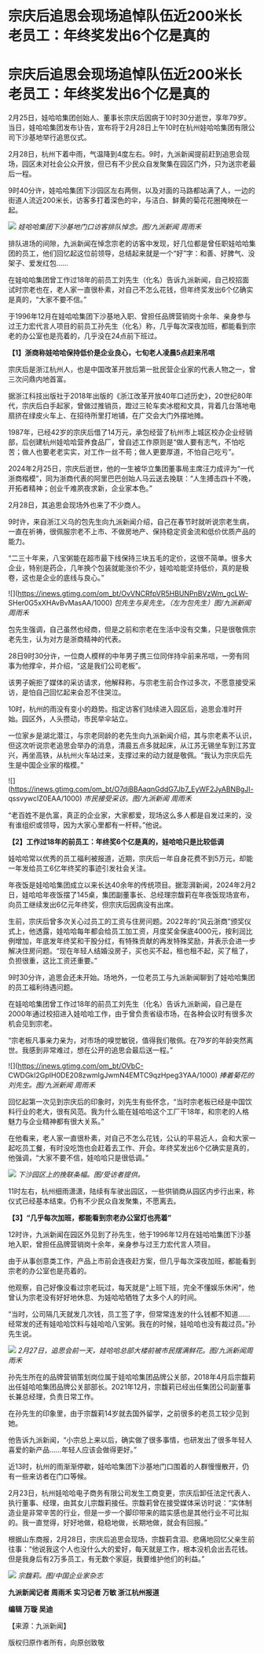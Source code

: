# 宗庆后追思会现场追悼队伍近200米长 老员工：年终奖发出6个亿是真的

# 宗庆后追思会现场追悼队伍近200米长 老员工：年终奖发出6个亿是真的

2月25日，娃哈哈集团创始人、董事长宗庆后因病于10时30分逝世，享年79岁。当日，娃哈哈集团发布讣告，宣布将于2月28日上午10时在杭州娃哈哈集团有限公司下沙基地举行追思仪式。

2月28日，杭州下着中雨，气温降到4度左右。9时，九派新闻提前赶到追思会现场，园区未对社会公众开放，但已有不少民众自发聚集在园区门外，只为送宗老最后一程。

9时40分许，娃哈哈集团下沙园区左右两侧，以及对面的马路都站满了人，一边的街道人流近200米长，访客多打着深色的伞，与洁白、鲜黄的菊花花圈掩映在一起。

![](https://inews.gtimg.com/om_bt/OUTYRlUfRRXzNxeW1rI0tlMMEriKAcT6tb1LiTrfG8__8AA/1000)
_娃哈哈集团下沙基地门口访客排队悼念。图/九派新闻 周雨禾_

排队进场的间隙，九派新闻在悼念宗老的访客中发现，好几位都是曾任职娃哈哈集团的员工，他们回忆起这位前领导，总结起来就是一个“好”字：和善、好脾气、没架子、爱发红包……

在娃哈哈集团曾工作过18年的前员工刘先生（化名）告诉九派新闻，自己校招面试时宗老也在，老人家一直很朴素，对自己不怎么花钱，但年终奖发出6个亿确实是真的，“大家不要不信。”

于1996年12月在娃哈哈集团下沙基地入职、曾担任品牌营销岗十余年、亲身参与过王力宏代言人项目的前员工孙先生（化名）称，几乎每次深夜加班，都能看到宗老的办公室也是亮着的，几乎没在24点前下班过。

**【1】浙商称娃哈哈保持低价是企业良心，七旬老人凌晨5点赶来吊唁**

宗庆后是浙江杭州人，也是中国改革开放后第一批民营企业家的代表人物之一，曾三次问鼎内地首富。

据浙江科技出版社于2018年出版的《浙江改革开放40年口述历史》，20世纪80年代，宗庆后白手起家，曾做过推销员，蹬过三轮车卖冰棍和文具，背着几台落地电扇挤在绿皮火车上、在招待所里打地铺，在广交会大门外摆地摊。

1987年，已经42岁的宗庆后借了14万元，承包经营了杭州市上城区校办企业经销部，后创建杭州娃哈哈营养食品厂，曾自述工作原则是“做人要有志气，不怕吃苦；做人也要老老实实，对工作一丝不苟；做人更要厚道，不怕自己吃亏”。

2024年2月25日，宗庆后逝世，他的一生被华立集团董事局主席汪力成评为“一代浙商楷模”，同为浙商代表的阿里巴巴创始人马云送去挽联：“人生搏击四十不晚，开拓者精神；创业千难夙夜求新，企业家本色。”

2月28日，其追思会现场外也来了不少商人。

9时许，来自浙江义乌的包先生向九派新闻介绍，自己在春节时就听说宗老生病，一直在祈祷，很佩服宗老不上市、不做房地产、保持稳定资金流和低价优质产品的能力。

“二三十年来，八宝粥能在超市最下线保持三块五毛的定价，这很不简单。很多大企业，特别是药企，几年换个包装就能涨价不少，娃哈哈能坚持低价，真的是极卷，这也是企业的底线与良心。”

![](https://inews.gtimg.com/om_bt/OvVNCRfpVR5HBUNPnBVzWm_gcLW-
SHer0G5xXHAvBvMasAA/1000) _包先生与吴先生。（左为包先生）图/九派新闻周雨禾_

包先生强调，自己虽然也经商，但是之前和宗老在生活中没有交集，只是很敬佩宗老先生，认为对方是浙商精神的代表。

28日9时30分许，一位商人模样的中年男子携三位同伴持伞前来吊唁，一旁有同事为他撑伞，并介绍，“这是我们公司老板”。

该男子婉拒了媒体的采访请求，他解释称，与宗老生前合作过多次，不愿意接受采访，是怕自己回忆起来会忍不住哭泣。

10时，杭州的雨没有变小的趋势。指定访客们陆续进入园区后，追思会准时开始。园区外，人头攒动，市民举伞站立。

一位家乡是湖北潜江，与宗老同龄的老先生向九派新闻介绍，其与宗老素不认识，但这次听说宗老追思会举办的消息，清晨五点多就起床，从江苏无锡坐车到江苏宜兴，再坐高铁，从杭州火车站过来，支撑过来的动力就是敬佩。“我认为宗庆后先生是中国企业家的楷模。”

![](https://inews.gtimg.com/om_bt/O7djBBAaqnGddG7Jb7_EyWF2JyABNBgJI-
qssvywcIZ0EAA/1000) _市民接受采访。图/九派新闻 周雨禾_

“老百姓不是仇富，真正的企业家，大家都爱，现场这么多人都是自发过来的，没有谁组织或领导，因为大家心里都有一杆秤。”他说。

**【2】工作过18年的前员工：年终奖6个亿是真的，娃哈哈只是比较低调**

娃哈哈常以优秀的员工福利被报道，近期，宗庆后一年自身花费不到5万元，却能一年发给员工6亿年终奖的事迹引发社会关注。

年夜饭是娃哈哈集团成立以来长达40余年的传统项目。据澎湃新闻，2024年2月2日，娃哈哈年夜饭摆了145桌，集团副董事长、总经理宗馥莉在年夜饭现场宣布，向员工继续发出6亿元年终奖，但宗庆后因病没有出席。

生前，宗庆后曾多次关心过员工的工资与住房问题。2022年的“风云浙商”颁奖仪式上，他透露，娃哈哈每年都会给员工加工资，月度奖金保底4000元，按利润比例增加，年底发年终奖和干股分红，有特殊贡献的再发特殊奖励，并表示会进一步解决住房问题。“现在年轻人结婚没房子，买也买不起，租也租不起，买了租了，负担很重，这比工资还重要。”

9时30分许，追思会还未开始。场地外，一位老员工与九派新闻聊到了娃哈哈集团的员工福利待遇问题。

在娃哈哈集团曾工作过18年的前员工刘先生（化名）告诉九派新闻，自己是在2000年通过校招进入娃哈哈工作，由于曾负责省级市场，在各种会议时有很多次机会见到宗老。

“宗老板凡事亲力亲为，对市场的嗅觉敏锐，值得我们敬佩。在79岁的年龄突然离世。我感到非常难过，想在公开的追思会最后送一程。”

![](https://inews.gtimg.com/om_bt/OVbC-
CWDGkI2GpIH0DE208zwmIgJwmN4EMTC9qzHpeg3YAA/1000) _捧着菊花的刘先生。图/九派新闻 周雨禾_

回忆起第一次见到宗庆后的印象时，刘先生有些怀念，“当时宗老板已经是中国饮料行业的老大，很有风范。我为什么能在娃哈哈这个工厂干18年，和宗老的人格魅力与企业精神都有很大关系。”

在他看来，老人家一直很朴素，对自己不怎么花钱，公认的平易近人，会和大家一起吃员工餐，有时没吃饱也会赶着去工作、开会。年终奖发出6个亿确实是真的，他强调，“大家不要不信，娃哈哈只是很低调。”

![](https://inews.gtimg.com/om_bt/OhJI4IFgP64hnDaEhE1YFe8_Vh36dAHELn2OgX0YglbkIAA/1000)
_下沙园区上的挽联条幅。图/受访者提供。_

11时左右，杭州细雨潇潇，陆续有车驶出园区，一些供销商从园区内步行出来，称仪式已经基本结束。仍有不少民众自发聚集，不愿离去。

**【3】“几乎每次加班，都能看到宗老办公室灯也亮着”**

12时许，九派新闻在园区外见到了孙先生，他于1996年12月在娃哈哈集团下沙基地入职，曾担任品牌营销岗十余年，亲身参与过王力宏代言人项目。

由于从事创意类工作，产品上市前会连夜赶方案，但几乎每次深夜加班，都能看到宗老的办公室也是亮着的。

他观察，自己好像没看过宗老玩过，每天就是“上班下班，完全不懂娱乐休闲”，他曾认为宗老没有好好地休息、为娃哈哈牺牲了太多个人的时间。

“当时，公司隔几天就发几次钱，员工签了字，但常常连发的什么钱都不知道……经常发的还有娃哈哈饮料与娃哈哈八宝粥。我在的时候，娃哈哈也没有裁过员。”孙先生说。

![](https://inews.gtimg.com/om_bt/OXAAWGFf1sXM1oRjHwBeM2naK11E9kzI2YwDv1J9nqOlIAA/1000)
_2月27日，追思会前一天，娃哈哈总部大楼前被市民摆满鲜花。图/九派新闻周雨禾_

孙先生所在的品牌营销策划岗位属于娃哈哈集团品牌公关部，2018年4月后宗馥莉出任娃哈哈集团品牌公关部部长。2021年12月，宗馥莉已经出任集团公司副董事长兼总经理，负责日常工作。

在孙先生的印象里，由于宗馥莉14岁就去国外留学，之前很多的老员工较少见到她。

他告诉九派新闻，“小宗总上来以后，确实做了很多事情，也研发出了很多年轻人喜爱的新产品……年轻人应该会做得更好。”

近13时，杭州的雨渐渐停歇，娃哈哈集团下沙基地门口围着的人群慢慢散开，仍有一些来访者在门口等候。

2月23日，杭州娃哈哈电子商务有限公司发生工商变更，宗庆后卸任法定代表人、执行董事、经理，由其女儿宗馥莉接任。宗馥莉曾在接受媒体采访时说：“实体制造业是非常辛苦的行业，但是一步一个脚印带来的踏实感也是其他行业不可比拟的。我一直觉得，好好地做，稳稳地做，长期地做，就会有回报。”

根据山东商报，2月28日，宗庆后追思会现场，宗馥莉含泪、悲痛地回忆父亲生前往事：“他说我这个人也没什么大的爱好，每天就是工作，根本没机会出去花钱。但是我身后有2万多员工，有无数个家庭，我要维护他们的利益。”

![](https://inews.gtimg.com/om_bt/Orpcg9gV4Ys_wmCH8sME9XsykUmYqRW67xN4Z97jX2IB8AA/1000)
_宗馥莉。图/中国企业家杂志_

**九派新闻记者 周雨禾 实习记者 万敏 浙江杭州报道**

**编辑 万璇 吴迪**

【来源：九派新闻】

版权归原作者所有，向原创致敬


